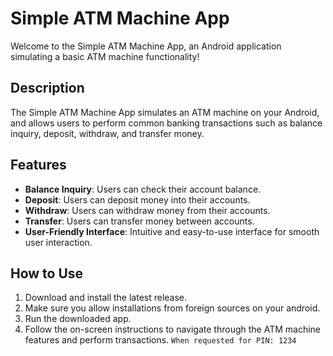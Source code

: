 # Simple ATM Machine App

Welcome to the Simple ATM Machine App, an Android application simulating a basic ATM machine functionality!

## Description

The Simple ATM Machine App simulates an ATM machine on your Android, and allows users to perform common banking transactions such as balance inquiry, deposit, withdraw, and transfer money. 

## Features

- **Balance Inquiry**: Users can check their account balance.
- **Deposit**: Users can deposit money into their accounts.
- **Withdraw**: Users can withdraw money from their accounts.
- **Transfer**: Users can transfer money between accounts.
- **User-Friendly Interface**: Intuitive and easy-to-use interface for smooth user interaction.

## How to Use

1. Download and install the latest release. 
2. Make sure you allow installations from foreign sources on your android.
3. Run the downloaded app.
4. Follow the on-screen instructions to navigate through the ATM machine features and perform transactions.
   ```When requested for PIN: 1234```
